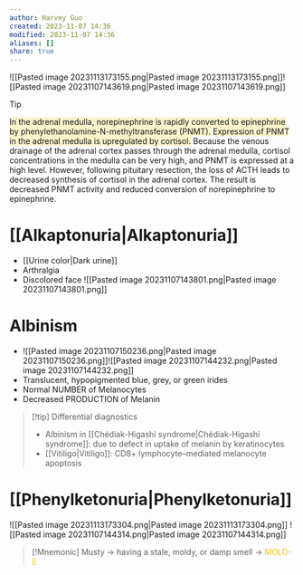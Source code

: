 ```yaml
---
author: Harvey Guo
created: 2023-11-07 14:36
modified: 2023-11-07 14:36
aliases: []
share: true
---
```


![[Pasted image 20231113173155.png|Pasted image 20231113173155.png]]![[Pasted image 20231107143619.png|Pasted image 20231107143619.png]]
>[!tip] 
><span style="background:rgba(240, 200, 0, 0.2)">In the adrenal medulla, norepinephrine is rapidly converted to epinephrine by phenylethanolamine-N-methyltransferase (PNMT).</span>
><span style="background:rgba(240, 200, 0, 0.2)">Expression of PNMT in the adrenal medulla is upregulated by cortisol.</span>  Because the venous drainage of the adrenal cortex passes through the adrenal medulla, cortisol concentrations in the medulla can be very high, and PNMT is expressed at a high level.  However, following pituitary resection, the loss of ACTH leads to decreased synthesis of cortisol in the adrenal cortex.  The result is decreased PNMT activity and reduced conversion of norepinephrine to epinephrine.
# [[Alkaptonuria|Alkaptonuria]]
- [[Urine color|Dark urine]]
- Arthralgia
- Discolored face
![[Pasted image 20231107143801.png|Pasted image 20231107143801.png]]
# Albinism
- ![[Pasted image 20231107150236.png|Pasted image 20231107150236.png]]![[Pasted image 20231107144232.png|Pasted image 20231107144232.png]]
- Translucent, hypopigmented blue, grey, or green irides
- Normal NUMBER of Melanocytes
- Decreased PRODUCTION of Melanin

>[!tip] Differential diagnostics
>- Albinism in [[Chédiak-Higashi syndrome|Chédiak-Higashi syndrome]]: due to defect in uptake of melanin by keratinocytes
>- [[Vitiligo|Vitiligo]]: CD8+ lymphocyte–mediated melanocyte apoptosis

# [[Phenylketonuria|Phenylketonuria]]
![[Pasted image 20231113173304.png|Pasted image 20231113173304.png]]
![[Pasted image 20231107144314.png|Pasted image 20231107144314.png]]
>[!Mnemonic] 
>Musty -> having a stale, moldy, or damp smell -> <font color="#ffc000">MOLD-E</font>